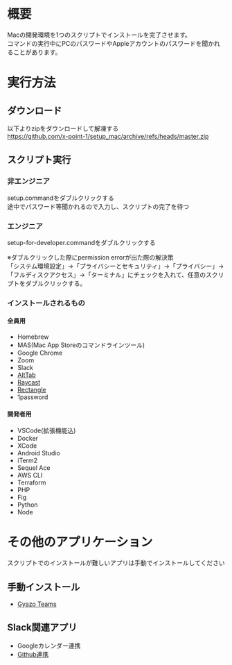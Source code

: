 # 概要
Macの開発環境を1つのスクリプトでインストールを完了させます。\
コマンドの実行中にPCのパスワードやAppleアカウントのパスワードを聞かれることがあります。

# 実行方法
## ダウンロード
以下よりzipをダウンロードして解凍する\
https://github.com/x-point-1/setup_mac/archive/refs/heads/master.zip
## スクリプト実行
### 非エンジニア
setup.commandをダブルクリックする\
途中でパスワード等聞かれるので入力し、スクリプトの完了を待つ
### エンジニア
setup-for-developer.commandをダブルクリックする

※ダブルクリックした際にpermission errorが出た際の解決策\
「システム環境設定」→「プライバシーとセキュリティ」→「プライバシー」→「フルディスクアクセス」→「ターミナル」にチェックを入れて、任意のスクリプトをダブルクリックする。

### インストールされるもの
#### 全員用
* Homebrew
* MAS(Mac App Storeのコマンドラインツール)
* Google Chrome
* Zoom
* Slack
* [AltTab](https://alt-tab-macos.netlify.app/)
* [Raycast](https://www.raycast.com/)
* [Rectangle](https://rectangleapp.com/)
* 1password
#### 開発者用
* VSCode(拡張機能込)
* Docker
* XCode
* Android Studio
* iTerm2
* Sequel Ace
* AWS CLI
* Terraform
* PHP
* Fig
* Python
* Node

# その他のアプリケーション
スクリプトでのインストールが難しいアプリは手動でインストールしてください
## 手動インストール
* [Gyazo Teams](https://x-point-1.gyazo.com/download)

## Slack関連アプリ
* Googleカレンダー連携
* [Github連携](https://zenn.dev/k_ogura/articles/c26c3595e50c1c)
